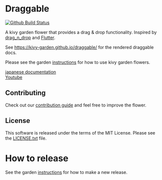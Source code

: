 Draggable
=========

[![Github Build Status](https://github.com/kivy-garden/draggable/workflows/Garden%20flower/badge.svg)](https://github.com/kivy-garden/draggable/actions)

A kivy garden flower that provides a drag & drop functionality.
Inspired by [drag_n_drop](https://github.com/kivy-garden/drag_n_drop) and [Flutter](https://api.flutter.dev/flutter/widgets/Draggable-class.html).

See https://kivy-garden.github.io/draggable/ for the rendered draggable docs.

Please see the garden [instructions](https://kivy-garden.github.io) for how to use kivy garden flowers.

[japanese documentation](https://qiita.com/gotta_dive_into_python/private/b7957650b64a89783ea0)  
[Youtube](https://www.youtube.com/playlist?list=PLNdhqAjzeEGiepWKfP43Dh7IWqn3cQtpQ)

Contributing
--------------

Check out our [contribution guide](CONTRIBUTING.md) and feel free to improve the flower.

License
---------

This software is released under the terms of the MIT License.
Please see the [LICENSE.txt](LICENSE.txt) file.

How to release
===============

See the garden [instructions](https://kivy-garden.github.io/#makingareleaseforyourflower) for how to make a new release.
